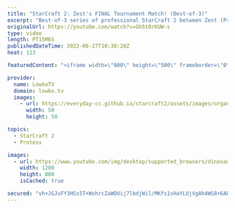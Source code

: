 ```yaml
---
title: "StarCraft 2: Zest's FINAL Tournament Match! (Best-of-3)"
excerpt: "Best-of-3 series of professional StarCraft 2 between Zest (Protoss) and Clem (Terran). Zest has announced that he is starting up his mandatory military service in South Korea very soon, and because of that he is forced to retire from StarCraft 2. In this video I cast Zest's final tournament games, when"
originalUrl: https://youtube.com/watch?v=Gh5t0rKUW-s
type: video
length: PT15M6S
publishedDateTime: 2022-06-27T10:30:20Z
heat: 113

featuredContent: "<iframe width=\"800\" height=\"500\" frameborder=\"0\" src=\"https://www.youtube.com/embed/Gh5t0rKUW-s\" allow=\"accelerometer; autoplay; encrypted-media; gyroscope; picture-in-picture\" allowfullscreen></iframe>"

provider:
  name: LowkoTV
  domain: lowko.tv
  images:
    - url: https://everyday-cc.github.io/starcraft2/assets/images/organizations/lowko.tv-50x50.jpg
      width: 50
      height: 50

topics:
  - StarCraft 2
  - Protoss

images:
  - url: https://www.youtube.com/img/desktop/supported_browsers/dinosaur.png
    width: 1200
    height: 800
    isCached: true

secured: "vh+JGJuFY3HSs5T+WshrcZaWDUij7lbdjWil/MKfs1sHaYLUjVgAh4WS8+6AbUjapHsc/IETOA0do3b7ybElofVycQRshlv6mtIOmQrzED+8/rxmwy9CAkLdnvh6fhA3SYSNoBkkAXMpDTu8AN7z3daIGH4qpEaTw+TywH0IKdrADCfE+/ks24CroYAkJi9attWJQnth+dGDhTG6XjVU+rRWAoz+Z8BtFQZGcXuyD4mIcwBh7nt59Y/A0Xl6fkrNsOm2FKySTKHiZHMUH5Y4TG9HIjem1DmC/OqGXwZ+mt5a7zHKGzbL3zzxlQpbmNs7ilLVWmUwwvG/m63uBcncdiShhAAPiH2vsanFreUI0JZKYGv9ilz9zHrz+jQAGIo4dryXePvLfmJUZkcGXUgJfxGcpJwfFYa628tke4ReyVs=;QcORpRr/PgmTko2yx+j33w=="
---
```


